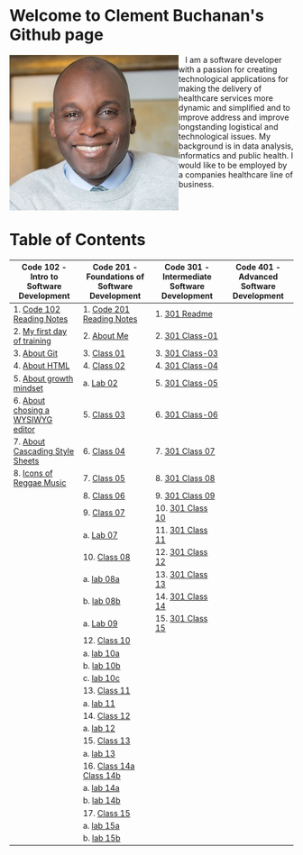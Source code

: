 # Welcome to Clement Buchanan's Github page

<img style="float: left;" src="images/Clement_Buchanan.jpg"/>&nbsp;&nbsp;&nbsp;I am a software developer with a passion for creating technological applications for making the delivery of healthcare services more dynamic and simplified and to improve address and improve longstanding logistical and technological issues. My background is in data analysis, informatics and public health. I would like to be employed by a companies healthcare line of business.
<br><br><br>

# Table of Contents

| Code 102 - Intro to Software Development | Code 201 - Foundations of Software Development | Code 301 - Intermediate Software Development| Code 401 - Advanced Software Development|
|---------------------------------------------------------------------|---------------------------------------------------------------------|----------|----------|
| 1. [Code 102 Reading Notes](README.md)                              | 1. [Code 201 Reading Notes](code201Notes.md)                        |  1. [301 Readme](https://clementbuchanan.github.io/data-structures-and-algorithms/)        |          |
| 2. [My first day of training](training.md)                          | 2. [About Me](aboutMe.html)                                         |  2. [301 Class-01](301Class01.md)
| 3. [About Git](about_git.md)                                        | 3. [Class 01](code201Class01.md)                                    |  3. [301 Class-03](301Class-03.md)       |          |
| 4. [About HTML](html.md)                                            | 4. [Class 02](code201Class02.md)                                    |  4. [301 Class-04](301Class04.md)       |          |
| 5. [About growth mindset](mindset.md)                               | a. [Lab 02](https://clementbuchanan.github.io/201project/)          |  5. [301 Class-05](301Class05.md)         |          |
| 6. [About chosing a WYSIWYG editor](wysiwyg.md)                     | 5. [Class 03](code201Class03.md)                                    |  6. [301 Class-06](301Class06.md)          |          |
| 7. [About Cascading Style Sheets](css.md)                           | 6. [Class 04](code201Class04.md)                                    |  7. [301 Class 07](301Class07.md)        |          |
| 8. [Icons of Reggae Music](https://clementbuchanan.github.io/music) | 7. [Class 05](code201Class05.md)                                    |  8. [301 Class 08](301Class08.md)       |          |
|                                                                     | 8. [Class 06](code201Class06.md)                                    |  9. [301 Class 09](301Class09.md)       |          |
|                                                                     | 9. [Class 07](code201Class07.md)                                    |  10. [301 Class 10](301Class10.md)       |          |
|                                                                     |   a.  [Lab 07](https://github.com/ClementBuchanan/salmon-cookies)   |  11. [301 Class 11](301Class11.md)         |          |
|                                                                     | 10. [Class 08](code201Class08.md)                                   |  12. [301 Class 12](301Class12.md)        |          |
|                                                                     |   a.  [lab 08a](lab08a.md)                                          |  13. [301 Class 13](301Class13.md)         |          |
|                                                                     |   b.  [lab 08b](lab08b.md)                                          |  14. [301 Class 14](301Class14.md) |          |          |
|                                                                     |   a.  [Lab 09](lab09.md)                                            |  15. [301 Class 15](301Class15.md)          |          |
|                                                                     | 12. [Class 10](code201Class10.md)                                   |          |          |
|                                                                     |   a.  [lab 10a](Lab10a.md)                                            |          |          |
|                                                                     |   b.  [lab 10b](Lab10b.md)                                            |          |          |
|                                                                     |   c. [lab 10c](Lab10c.md)                                             |          |          |
|                                                                     | 13. [Class 11](code201Class11.md)                                   |          |          |
|                                                                     |   a.  [lab 11](lab11.md)                                              |          |          |
|                                                                     | 14. [Class 12](code201Class12.md)                                   |          |          |
|                                                                     |   a.  [lab 12](https://clementbuchanan.github.io/BusMall/)            |          |          |
|                                                                     | 15. [Class 13](code201Class13.md)                                   |          |          |
|                                                                     |   a.  [lab 13](lab13.md)                                              |          |          |
|                                                                     | 16. [Class 14a](code201Class14a.md) [Class 14b](code201Class14b.md) |          |          |
|                                                                     |   a.  [lab 14a](lab14.md)                                             |          |          |
|                                                                     |   b. [lab 14b](lab14b.md)                                             |          |          |
|                                                                     | 17. [Class 15](code20Class15.md)                                    |          |          |
|                                                                     |   a.  [lab 15a](lab15a.md)                                            |          |          |
|                                                                     |   b.  [lab 15b](lab15b.md)                                            |          |          |
